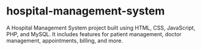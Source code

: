 # hospital-management-system
A Hospital Management System project built using HTML, CSS, JavaScript, PHP, and MySQL. It includes features for patient management, doctor management, appointments, billing, and more.

